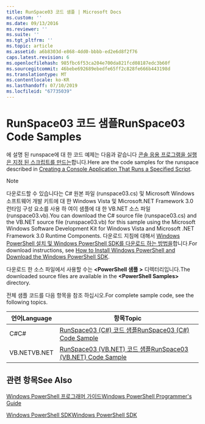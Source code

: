 ```yaml
---
title: RunSpace03 코드 샘플 | Microsoft Docs
ms.custom: ''
ms.date: 09/13/2016
ms.reviewer: ''
ms.suite: ''
ms.tgt_pltfrm: ''
ms.topic: article
ms.assetid: a6b8303d-e868-4dd0-bbbb-ed2e6d8f2f76
caps.latest.revision: 6
ms.openlocfilehash: 985fbc6f53ca204e700da821fcd08187edc3b60f
ms.sourcegitcommit: 46bebe692689ebedfe65ff2c828fe666b443198d
ms.translationtype: MT
ms.contentlocale: ko-KR
ms.lasthandoff: 07/10/2019
ms.locfileid: "67735039"
---
```

# <a name="runspace03-code-samples"></a><span data-ttu-id="44a25-102">RunSpace03 코드 샘플</span><span class="sxs-lookup"><span data-stu-id="44a25-102">RunSpace03 Code Samples</span></span>

<span data-ttu-id="44a25-103">에 설명 된 runspace에 대 한 코드 예제는 다음과 같습니다 [콘솔 응용 프로그램을 실행은 지정 된 스크립트를 만드는](fd)합니다.</span><span class="sxs-lookup"><span data-stu-id="44a25-103">Here are the code samples for the runspace described in [Creating a Console Application That Runs a Specified Script](fd).</span></span>

> [!NOTE]
> <span data-ttu-id="44a25-104">다운로드할 수 있습니다는 C# 원본 파일 (runspace03.cs) 및 Microsoft Windows 소프트웨어 개발 키트에 대 한 Windows Vista 및 Microsoft.NET Framework 3.0 런타임 구성 요소를 사용 하 여이 샘플에 대 한 VB.NET 소스 파일 (runspace03.vb).</span><span class="sxs-lookup"><span data-stu-id="44a25-104">You can download the C# source file (runspace03.cs) and the VB.NET source file (runspace03.vb) for this sample using the Microsoft Windows Software Development Kit for Windows Vista and Microsoft .NET Framework 3.0 Runtime Components.</span></span> <span data-ttu-id="44a25-105">다운로드 지침에 대해서 [Windows PowerShell 설치 및 Windows PowerShell SDK를 다운로드 하는 방법을](/powershell/developer/installing-the-windows-powershell-sdk)합니다.</span><span class="sxs-lookup"><span data-stu-id="44a25-105">For download instructions, see [How to Install Windows PowerShell and Download the Windows PowerShell SDK](/powershell/developer/installing-the-windows-powershell-sdk).</span></span>
>
> <span data-ttu-id="44a25-106">다운로드 한 소스 파일에서 사용할 수는  **\<PowerShell 샘플 >** 디렉터리입니다.</span><span class="sxs-lookup"><span data-stu-id="44a25-106">The downloaded source files are available in the **\<PowerShell Samples>** directory.</span></span>

<span data-ttu-id="44a25-107">전체 샘플 코드를 다음 항목을 참조 하십시오.</span><span class="sxs-lookup"><span data-stu-id="44a25-107">For complete sample code, see the following topics.</span></span>

|<span data-ttu-id="44a25-108">언어</span><span class="sxs-lookup"><span data-stu-id="44a25-108">Language</span></span>|<span data-ttu-id="44a25-109">항목</span><span class="sxs-lookup"><span data-stu-id="44a25-109">Topic</span></span>|
|--------------|-----------|
|<span data-ttu-id="44a25-110">C#</span><span class="sxs-lookup"><span data-stu-id="44a25-110">C#</span></span>|[<span data-ttu-id="44a25-111">RunSpace03 (C#) 코드 샘플</span><span class="sxs-lookup"><span data-stu-id="44a25-111">RunSpace03 (C#) Code Sample</span></span>](./runspace03-csharp-code-sample.md)|
|<span data-ttu-id="44a25-112">VB.NET</span><span class="sxs-lookup"><span data-stu-id="44a25-112">VB.NET</span></span>|[<span data-ttu-id="44a25-113">RunSpace03 (VB.NET) 코드 샘플</span><span class="sxs-lookup"><span data-stu-id="44a25-113">RunSpace03 (VB.NET) Code Sample</span></span>](./runspace03-vb-net-code-sample.md)|

## <a name="see-also"></a><span data-ttu-id="44a25-114">관련 항목</span><span class="sxs-lookup"><span data-stu-id="44a25-114">See Also</span></span>

[<span data-ttu-id="44a25-115">Windows PowerShell 프로그래머 가이드</span><span class="sxs-lookup"><span data-stu-id="44a25-115">Windows PowerShell Programmer's Guide</span></span>](./windows-powershell-programmer-s-guide.md)

[<span data-ttu-id="44a25-116">Windows PowerShell SDK</span><span class="sxs-lookup"><span data-stu-id="44a25-116">Windows PowerShell SDK</span></span>](../windows-powershell-reference.md)